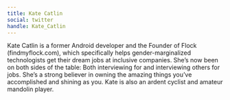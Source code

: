 ```yaml
---
title: Kate Catlin
social: twitter
handle: Kate_Catlin
---
```


Kate Catlin is a former Android developer and the Founder of Flock (findmyflock.com), which specifically helps gender-marginalized technologists get their dream jobs at inclusive companies. She’s now been on both sides of the table: Both interviewing for and interviewing others for jobs. She’s a strong believer in owning the amazing things you’ve accomplished and shining as you. Kate is also an ardent cyclist and amateur mandolin player.
